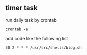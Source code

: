 ## timer task
run daily task by crontab 

    crontab -e 

add code like the following list

    50 2 * * * /usr/src/shells/blog.sh